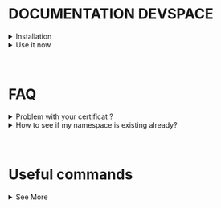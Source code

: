 # DOCUMENTATION DEVSPACE

<details>
  <summary>Installation</summary>
  
  ## Installation on Ubuntu  
* Install [devspace CLI](https://devspace.sh/cli/docs/quickstart#1-download-cli) (v5.15)
* Ensure you have docker, helm (v2.17.0) and kubectl installed on your machine
  ## DETAILS Installation on Ubuntu
* [Download 2.17.0](https://get.helm.sh/helm-v2.17.0-linux-amd64.tar.gz)
-> Extract here
-> On terminal access to last folder of helm downloaded file
-> which helm
-> sudo mv helm (copy/paste result of last commande)
-> helm version
</details>

<details>
  
   <summary>Use it now</summary>

<br />

### First time
If this is the first time you start devspace, run the following command to tell devspace which namespace you prefer to use:

```bash
devspace use namespace my-namespace
```
<br />

### Deploy the applicationsudo vim /etc/hosts
All devspace commands must be run at the root of the folder.

To deploy your application, run the following command:

```bash
devspace deploy
```
<br />

### Update your hosts file for the new ingress(es)

When creating ingresses, you need to update your hosts file to map the custom domain(s) with the Ingress Controller Nginx IP, `34.79.192.20`.
DO IT => sudo vim /etc/hosts => CHANGE YOUR IP INGRESS HERE (You can retrieve the URLs from the GCP Console)
Example for the Varnish ingress:
```
34.79.192.20 dev-yourname.laprovence.com dev-yourname-www.laprovence.com dev-yourname-api.laprovence.com dev-yourname-abonnement.laprovence.com
```
<br />

### Use the dev mode with hot-reloading

To start your application in dev mode and use the hot-reloading feature, run the following command:

```bash
devspace dev
```
It will deploy your application and its dependencies, then open a shell in the running container. You can now update your files locally and the changes will be reflected inside the container.

<br />

### Delete the application

- To delete the deployment, run the following command:

```bash
devspace purge
```

- If your deployment contains dependencies (e.g.: varnish) or if you want to fully clean your environment, run the following command to delete everything:

```bash
devspace purge -a
```
<br />
  
### Deploy without Varnish

To deploy your application without Varnish, simply comment the following block in the `devspace.yaml` configuration file:

```yaml
# comment this block to disable varnish dependency
dependencies:
- name: varnish
  source:
    path: ../vcl-varnish
  vars:
    - name: backend_api
      value: api
```

<br />  

### Clear Varnish cache

If you deploy the application with Varnish as a dependency (default behavior), you can run the following command to clear its cache:

```bash
devspace run varnish.purge
```
</details>

<br />
<br />

# FAQ

<details>
   <summary>Problem with your certificat ?</summary>
  
  ```bash
    kubectl delete ns dev-yourname
  ```
</details>

<details>
   <summary>How to see if my namespace is existing already?</summary>
  
  ```bash
    devspace use namespace
  ```
</details>

<br />
<br />


# Useful commands
<details>
   <summary>See More</summary>
* `devspace enter` will open a shell in the selected container
* `devspace open` will create a port-forward from the cluster to your local machine, useful if you don't need an ingress to test your application
* `devspace ui` will deploy the web interface (also deployed when running in dev mode)
* `devspace logs` will retrieve the container logs (use the `-f` flag to stream it)
* `devspace list vars` will display the current variables and their values used in `devspace.yaml`
* `devspace reset vars` will reset the variables to their original value
<details />

